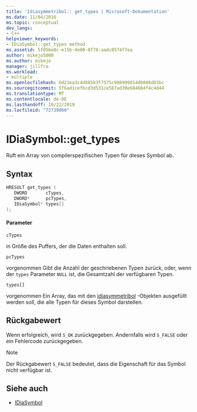```yaml
---
title: 'Idiasymmetribol:: get_types | Microsoft-Dokumentation'
ms.date: 11/04/2016
ms.topic: conceptual
dev_langs:
- C++
helpviewer_keywords:
- IDiaSymbol::get_types method
ms.assetid: 5f056e0c-e15b-4e00-8f78-aadc8574f7ea
author: mikejo5000
ms.author: mikejo
manager: jillfra
ms.workload:
- multiple
ms.openlocfilehash: 6d23ea3c4d885b3f7575c998999814d0808d03bc
ms.sourcegitcommit: 5f6ad1cefbcd3d531ce587ad30e684684f4c4d44
ms.translationtype: MT
ms.contentlocale: de-DE
ms.lasthandoff: 10/22/2019
ms.locfileid: "72739060"
---
```

# <a name="idiasymbolget_types"></a>IDiaSymbol::get_types
Ruft ein Array von compilerspezifischen Typen für dieses Symbol ab.

## <a name="syntax"></a>Syntax

```C++
HRESULT get_types ( 
   DWORD       cTypes,
   DWORD*      pcTypes,
   IDiaSymbol* types[]
);
```

#### <a name="parameters"></a>Parameter
 `cTypes`

in Größe des Puffers, der die Daten enthalten soll.

 `pcTypes`

vorgenommen Gibt die Anzahl der geschriebenen Typen zurück, oder, wenn der `types` Parameter `NULL` ist, die Gesamtzahl der verfügbaren Typen.

 `types[]`

vorgenommen Ein Array, das mit den [idiasymmetribol](../../debugger/debug-interface-access/idiasymbol.md) -Objekten ausgefüllt werden soll, die alle Typen für dieses Symbol darstellen.

## <a name="return-value"></a>Rückgabewert
 Wenn erfolgreich, wird `S_OK` zurückgegeben. Andernfalls wird `S_FALSE` oder ein Fehlercode zurückgegeben.

> [!NOTE]
> Der Rückgabewert `S_FALSE` bedeutet, dass die Eigenschaft für das Symbol nicht verfügbar ist.

## <a name="see-also"></a>Siehe auch
- [IDiaSymbol](../../debugger/debug-interface-access/idiasymbol.md)